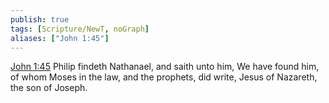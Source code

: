 ```yaml
---
publish: true
tags: [Scripture/NewT, noGraph]
aliases: ["John 1:45"]
---
```

[John 1:45](https://churchofjesuschrist.org/study/scriptures/nt/john/1?lang=eng&id=p45#p45) Philip findeth Nathanael, and saith unto him, We have found him, of whom Moses in the law, and the prophets, did write, Jesus of Nazareth, the son of Joseph.
